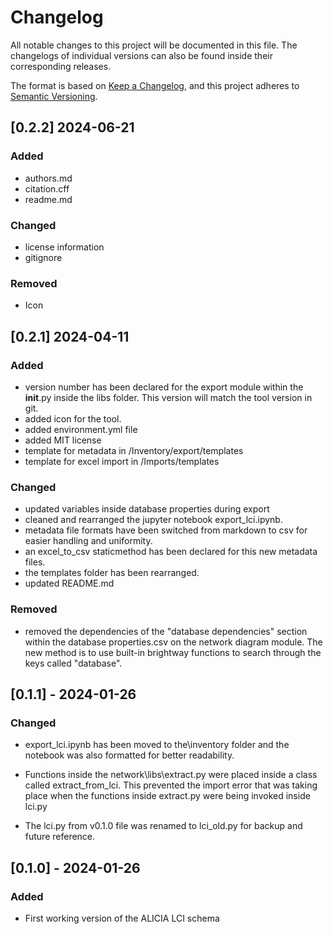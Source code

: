 # Changelog

All notable changes to this project will be documented in this file. The changelogs of individual versions can also be found inside their corresponding releases.

The format is based on [Keep a Changelog](https://keepachangelog.com/en/1.1.0/), and this project adheres to [Semantic Versioning](https://semver.org/spec/v2.0.0.html).

## [0.2.2] 2024-06-21

### Added
- authors.md
- citation.cff
- readme.md

### Changed
- license information
- gitignore
### Removed
- Icon

## [0.2.1] 2024-04-11

### Added

- version number has been declared for the export module within the __init__.py inside the libs folder. This version will match the tool version in git.
- added icon for the tool.
- added environment.yml file
- added MIT license
- template for metadata in /Inventory/export/templates
- template for excel import in /Imports/templates


### Changed
- updated variables inside database properties during export
- cleaned and rearranged the jupyter notebook export_lci.ipynb. 
- metadata file formats have been switched from markdown to csv for easier handling and uniformity.
- an excel_to_csv staticmethod has been declared for this new metadata files.
- the templates folder has been rearranged.
- updated README.md


### Removed

- removed the dependencies of the "database dependencies" section within the database properties.csv on the network diagram module. The new method is to use built-in brightway functions to search through the keys called "database".

## [0.1.1] - 2024-01-26

### Changed
- export_lci.ipynb has been moved to the\inventory folder and the notebook was also formatted for better readability.

- Functions inside the network\libs\extract.py were placed inside a class called extract_from_lci. This prevented the import error that was taking place when the functions inside extract.py were being invoked inside lci.py

- The lci.py from v0.1.0  file was renamed to lci_old.py for backup and future reference.

## [0.1.0] - 2024-01-26

### Added
- First working version of the ALICIA LCI schema
